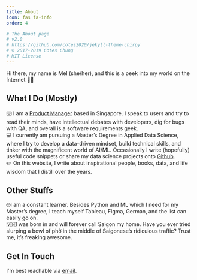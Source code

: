 ```yaml
---
title: About
icon: fas fa-info
order: 4

# The About page
# v2.0
# https://github.com/cotes2020/jekyll-theme-chirpy
# © 2017-2019 Cotes Chung
# MIT License
---
```



Hi there, my name is Mel (she/her), and this is a peek into my world on the Internet 👩‍💻

## What I Do (Mostly)

⌨️ I am a [Product Manager](https://www.linkedin.com/in/melnguyen16/) based in Singapore. I speak to users and try to read their minds, have intellectual debates with developers, dig for bugs with QA, and overall is a software requirements geek.  
💻 I currently am pursuing a Master’s Degree in Applied Data Science, where I try to develop a data-driven mindset, build technical skills, and tinker with the magnificent world of AI/ML. Occasionally I write (hopefully) useful code snippets or share my data science projects onto [Github](https://github.com/meln-ds).  
✏️ On this website, I write about inspirational people, books, data, and life wisdom that I distill over the years.

## Other Stuffs

🤓I am a constant learner. Besides Python and ML which I need for my Master’s degree, I teach myself Tableau, Figma, German, and the list can easily go on.  
🇻🇳I was born in and will forever call Saigon my home. Have you ever tried slurping a bowl of phở in the middle of Saigonese’s ridiculous traffic? Trust me, it’s freaking awesome.

## Get In Touch

I'm best reachable via [email](mel.nguyen273@gmail.com).
